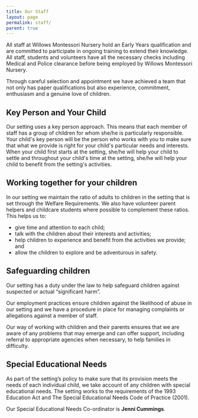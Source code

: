 ```yaml
---
title: Our Staff
layout: page
permalink: staff/
parent: true
---
```


All staff at Willows Montessori Nursery hold an Early Years qualification and are committed to participate in ongoing training to extend their knowledge.  All staff, students and volunteers have all the necessary checks including Medical and Police clearance before being employed by Willows Montessori Nursery.

Through careful selection and appointment we have achieved a team that not only has paper qualifications but also experience, commitment, enthusiasm and a genuine love of children.

## Key Person and Your Child

Our setting uses a key person approach. This means that each member of staff has a group of children for whom she/he is particularly responsible. Your child's key person will be the person who works with you to make sure that what we provide is right for your child's particular needs and interests. When your child first starts at the setting, she/he will help your child to settle and throughout your child's time at the setting, she/he will help your child to benefit from the setting's activities.

## Working together for your children

In our setting we maintain the ratio of adults to children in the setting that is set through the Welfare Requirements. We also have volunteer parent helpers and childcare students where possible to complement these ratios. This helps us to:
- give time and attention to each child;
- talk with the children about their interests and activities;
- help children to experience and benefit from the activities we provide; and
- allow the children to explore and be adventurous in safety.

## Safeguarding children

Our setting has a duty under the law to help safeguard children against suspected or actual “significant harm”.

Our employment practices ensure children against the likelihood of abuse in our setting and we have a procedure in place for managing complaints or allegations against a member of staff.

Our way of working with children and their parents ensures that we are aware of any problems that may emerge and can offer support, including referral to appropriate agencies when necessary, to help families in difficulty.

## Special Educational Needs

As part of the setting’s policy to make sure that its provision meets the needs of each individual child, we take account of any children with special educational needs.  The setting works to the requirements of the 1993 Education Act and The Special Educational Needs Code of Practice (2001).

Our Special Educational Needs Co-ordinator is **Jenni Cummings**.

